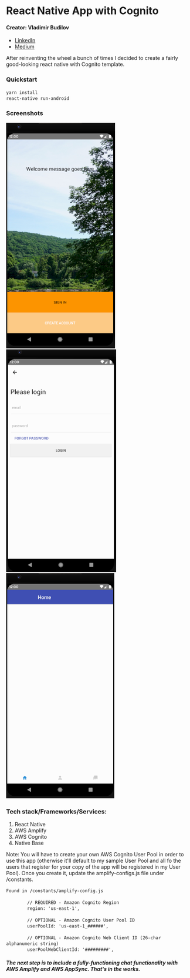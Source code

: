 React Native App with Cognito
===============================
#### Creator: Vladimir Budilov
* [LinkedIn](https://www.linkedin.com/in/vbudilov/)
* [Medium](https://medium.com/@budilov)


After reinventing the wheel a bunch of times I decided to create a fairly good-looking react native with Cognito template. 
### Quickstart

```
yarn install
react-native run-android
```

### Screenshots

![React Native Login/Register Landing Page](meta/images/landing-page.png?raw=true "Landing")
![React Native Login Page](meta/images/login-screen.png?raw=true "Login")
![React Native Login Page](meta/images/secure-home.png?raw=true "Secure home")

### Tech stack/Frameworks/Services:

1. React Native
2. AWS Amplify
3. AWS Cognito
4. Native Base

Note: You will have to create your own AWS Cognito User Pool in order to use this app (otherwise it'll default to my sample User Pool and all fo the users that register for your copy of the app will be registered in my User Pool). Once you create it, update the amplify-configs.js file under /constants. 

```
Found in /constants/amplify-config.js

        // REQUIRED - Amazon Cognito Region
        region: 'us-east-1',

        // OPTIONAL - Amazon Cognito User Pool ID
        userPoolId: 'us-east-1_######',

        // OPTIONAL - Amazon Cognito Web Client ID (26-char alphanumeric string)
        userPoolWebClientId: '#########',
```


##### The next step is to include a fully-functioning chat functionality with AWS Amplify and AWS AppSync. That's in the works. 
